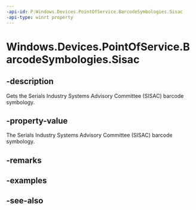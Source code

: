----api-id: P:Windows.Devices.PointOfService.BarcodeSymbologies.Sisac
-api-type: winrt property
---<!-- Property syntaxpublic uint Sisac { get; }--># Windows.Devices.PointOfService.BarcodeSymbologies.Sisac## -descriptionGets the Serials Industry Systems Advisory Committee (SISAC) barcode symbology.## -property-valueThe Serials Industry Systems Advisory Committee (SISAC) barcode symbology.## -remarks## -examples## -see-also
